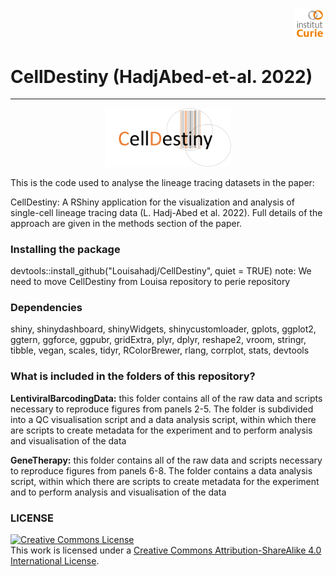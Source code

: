 <p align="right" width="100%">
    <img width="10%" src="https://github.com/TeamPerie/HadjAbed-et-al._2022/blob/main/logos/logoCurie.png">
</p>


# CellDestiny (HadjAbed-et-al. 2022)
--------------

<p align="center" width="100%">
    <img width="40%" src="https://github.com/TeamPerie/HadjAbed-et-al._2022/blob/main/logos/logoCelldestiny.jpg">
</p>

This is the code used to analyse the lineage tracing datasets in the paper:


CellDestiny: A RShiny application for the visualization and analysis of single-cell lineage tracing data (L. Hadj-Abed et al. 2022). Full details of the approach are given in the methods section of the paper.


### Installing the package


devtools::install_github("Louisahadj/CellDestiny", quiet = TRUE)
note: We need to move CellDestiny from Louisa repository to perie repository



### Dependencies

shiny, shinydashboard, shinyWidgets, shinycustomloader, gplots, ggplot2, ggtern,
ggforce, ggpubr, gridExtra, plyr, dplyr, reshape2, vroom, stringr, tibble, vegan,
scales, tidyr, RColorBrewer, rlang, corrplot, stats, devtools


### What is included in the folders of this repository?

**LentiviralBarcodingData:** this folder contains all of the raw data and scripts necessary to reproduce figures from panels 2-5. The folder is subdivided into a QC visualisation script and a data analysis script, within which there are scripts to create metadata for the experiment and to perform analysis and visualisation of the data


**GeneTherapy:** this folder contains all of the raw data and scripts necessary to reproduce figures from panels 6-8. The folder contains a data analysis script, within which there are scripts to create metadata for the experiment and to perform analysis and visualisation of the data




### LICENSE

<a rel="license" href="http://creativecommons.org/licenses/by-sa/4.0/"><img alt="Creative Commons License" style="border-width:0" src="https://i.creativecommons.org/l/by-sa/4.0/88x31.png" /></a><br />This work is licensed under a <a rel="license" href="http://creativecommons.org/licenses/by-sa/4.0/">Creative Commons Attribution-ShareAlike 4.0 International License</a>.
